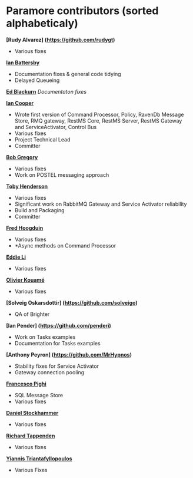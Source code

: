 Paramore contributors (sorted alphabeticaly)
============================================

**[Rudy Alvarez] (https://github.com/rudygt)**
  * Various fixes  

**[Ian Battersby](https://github.com/ianbattersby)**
* Documentation fixes & general code tidying
* Delayed Queueing

**[Ed Blackurn](https://github.com/edblackburn)** 
 *Documentaton fixes*
 
**[Ian Cooper](https://github.com/iancooper)**

  * Wrote first version of Command Processor, Policy, RavenDb Message Store, RMQ gateway, RestMS Core, RestMS Server, RestMS Gateway and ServiceActivator, Control Bus
  * Various fixes
  * Project Technical Lead
  * Committer
   
**[Bob Gregory](https://github.com/BobFromHuddle)**
  * Various fixes
  * Work on POSTEL messaging approach

**[Toby Henderson](https://github.com/holytshirt)**
  * Various fixes
  * Significant work on RabbitMQ Gateway and Service Activator reliability
  * Build and Packaging
  * Committer
   
**[Fred Hoogduin](https://github.com/Red-F)**
  * Various fixes
  * *Async methods on Command Processor

**[Eddie Li](https://github.com/xiaodili)**
  * Various fixes  
  
**[Olivier Kouamé](https://github.com/okouam)**
 * Various fixes
   
**[Solveig Oskarsdottir] (https://github.com/solveigo)**
 * QA of Brighter
 
**[Ian Pender] (https://github.com/penderi)**
  * Work on Tasks examples
  * Documentation for Tasks examples
 
**[Anthony Peyron] (https://github.com/MrHypnos)**

 * Stability fixes for Service Activator
 * Gateway connection pooling

**[Francesco Pighi](https://github.com/fpighi)**

  * SQL Message Store
  * Various fixes

**[Daniel Stockhammer](https://github.com/dstockhammer?tab=activity)** 
  * Various fixes

**[Richard Tappenden](https://github.com/tapmantwo)**
  * Various fixes

**[Yiannis Triantafyllopoulos](https://github.com/yiannistri)**  
  * Various Fixes

